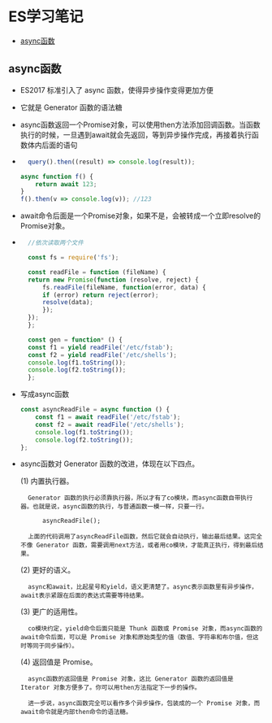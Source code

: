 # ES学习笔记

- [async函数](#async函数)

## async函数

- ES2017 标准引入了 async 函数，使得异步操作变得更加方便
- 它就是 Generator 函数的语法糖
- async函数返回一个Promise对象，可以使用then方法添加回调函数。当函数执行的时候，一旦遇到await就会先返回，等到异步操作完成，再接着执行函数体内后面的语句
- ```js
    query().then((result) => console.log(result));
    ```
    ```js
    async function f() {
        return await 123;
    }
    f().then(v => console.log(v)); //123
    ```
- await命令后面是一个Promise对象，如果不是，会被转成一个立即resolve的Promise对象。

- ```js
    //依次读取两个文件

    const fs = require('fs');

    const readFile = function (fileName) {
    return new Promise(function (resolve, reject) {
        fs.readFile(fileName, function(error, data) {
        if (error) return reject(error);
        resolve(data);
        });
    });
    };

    const gen = function* () {
    const f1 = yield readFile('/etc/fstab');
    const f2 = yield readFile('/etc/shells');
    console.log(f1.toString());
    console.log(f2.toString());
    };
    ```
- 写成async函数

    ```js
    const asyncReadFile = async function () {
        const f1 = await readFile('/etc/fstab');
        const f2 = await readFile('/etc/shells');
        console.log(f1.toString());
        console.log(f2.toString());
    };
    ```

- async函数对 Generator 函数的改进，体现在以下四点。

    (1) 内置执行器。

        Generator 函数的执行必须靠执行器，所以才有了co模块，而async函数自带执行器。也就是说，async函数的执行，与普通函数一模一样，只要一行。

            asyncReadFile();

        上面的代码调用了asyncReadFile函数，然后它就会自动执行，输出最后结果。这完全不像 Generator 函数，需要调用next方法，或者用co模块，才能真正执行，得到最后结果。

    (2) 更好的语义。

        async和await，比起星号和yield，语义更清楚了。async表示函数里有异步操作，await表示紧跟在后面的表达式需要等待结果。

    (3) 更广的适用性。

        co模块约定，yield命令后面只能是 Thunk 函数或 Promise 对象，而async函数的await命令后面，可以是 Promise 对象和原始类型的值（数值、字符串和布尔值，但这时等同于同步操作）。

    (4) 返回值是 Promise。

        async函数的返回值是 Promise 对象，这比 Generator 函数的返回值是 Iterator 对象方便多了。你可以用then方法指定下一步的操作。

        进一步说，async函数完全可以看作多个异步操作，包装成的一个 Promise 对象，而await命令就是内部then命令的语法糖。

